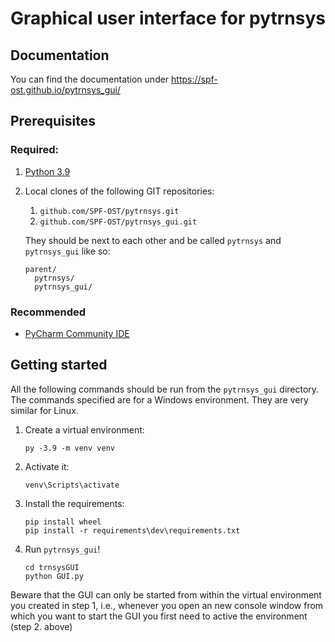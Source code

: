# Graphical user interface for pytrnsys

## Documentation

You can find the documentation under https://spf-ost.github.io/pytrnsys_gui/ 

## Prerequisites

### Required:

1. [Python 3.9](https://www.python.org/downloads/)
1. Local clones of the following GIT repositories:
    1. `github.com/SPF-OST/pytrnsys.git`
    1. `github.com/SPF-OST/pytrnsys_gui.git`

    They should be next to each other and be called `pytrnsys` and `pytrnsys_gui` like so:
    ```
    parent/
      pytrnsys/
      pytrnsys_gui/
    ```

### Recommended
* [PyCharm Community IDE](https://www.jetbrains.com/pycharm/downloa)

## Getting started

All the following commands should be run from the `pytrnsys_gui` directory. The commands
specified are for a Windows environment. They are very similar for Linux.

1. Create a virtual environment:
    ```commandline
    py -3.9 -m venv venv
    ```
1. Activate it:
    ```commandline
    venv\Scripts\activate
    ```
1. Install the requirements:
    ```commandline
    pip install wheel
    pip install -r requirements\dev\requirements.txt
    ```
1. Run `pytrnsys_gui`!
    ```commandline
    cd trnsysGUI
    python GUI.py
    ```
    
Beware that the GUI can only be started from within the virtual environment you created in step 1, i.e., whenever you open an new console window from which you want to start the GUI you first need to active the environment (step 2. above)

